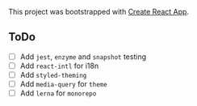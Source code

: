 This project was bootstrapped with [Create React App](https://github.com/facebook/create-react-app).

## ToDo
- [ ] Add `jest`, `enzyme` and `snapshot` testing
- [ ] Add `react-intl` for i18n
- [ ] Add `styled-theming` 
- [ ] Add `media-query` for `theme`
- [ ] Add `lerna` for `monorepo`
